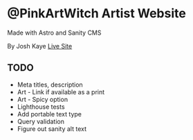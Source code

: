 # @PinkArtWitch Artist Website 
Made with Astro and Sanity CMS

By Josh Kaye 
[Live Site](https://pinkartwitch.com)

## TODO
* Meta titles, description
* Art - Link if available as a print
* Art - Spicy option
* Lighthouse tests
* Add portable text type
* Query validation
* Figure out sanity alt text